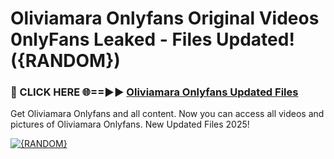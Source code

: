 # Oliviamara Onlyfans Original Videos 0nlyFans Leaked - Files Updated! ({RANDOM})

<h3>🔴 CLICK HERE 🌐==►► <a href="https://betterlinks.top/A2PfLJ" rel="nofollow">Oliviamara Onlyfans Updated Files</a></h3>

Get Oliviamara Onlyfans and all content. Now you can access all videos and pictures of Oliviamara Onlyfans. New Updated Files 2025!

[![{RANDOM}](https://i.imgur.com/ppqm5kG.gif)](https://betterlinks.top/A2PfLJ)